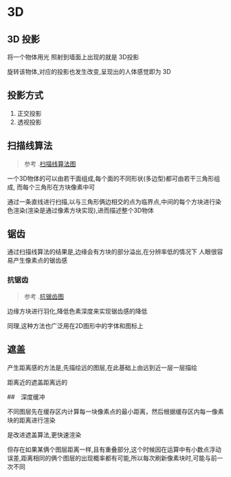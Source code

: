 # 3D

## 3D 投影

将一个物体用光 照射到墙面上出现的就是 3D投影

旋转该物体,对应的投影也发生改变,呈现出的人体感觉即为 3D

## 投影方式

1. 正交投影
2. 透视投影


## 扫描线算法

> 参考 .[扫描线算法图](./扫描线算法.png)

一个3D物体的可以由若干面组成,每个面的不同形状(多边型)都可由若干三角形组成, 而每个三角形在方块像素中可

通过一条直线进行扫描,以与三角形俩边相交的点为临界点,中间的每个方块进行染色渲染(渲染是通过像素方块实现),进而描述整个3D物体

## 锯齿

通过扫描线算法的结果是,边缘会有方块的部分溢出,在分辨率低的情况下 人眼很容易产生像素点的锯齿感

### 抗锯齿

> 参考 .[抗锯齿图](./抗锯齿.png)

边缘方块进行羽化,降低色素深度来实现锯齿感的降低

同理,这种方法也广泛用在2D图形中的字体和图标上

## 遮盖

产生距离感的方法是,先描绘远的图层,在此基础上由远到近一层一层描绘

距离近的遮盖距离远的

##　深度缓冲

不同图层先在缓存区内计算每一块像素点的最小距离，然后根据缓存区内每一像素块的距离进行渲染

是改进遮盖算法,更快速渲染

但存在如果某俩个图层距离一样,且有重叠部分,这个时候因在运算中有小数点浮动误差,距离相同的俩个图层的出现概率都有可能,所以每次刷新像素块时,可能与前一次不同
